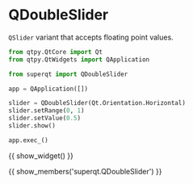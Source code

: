 # QDoubleSlider

`QSlider` variant that accepts floating point values.

```python
from qtpy.QtCore import Qt
from qtpy.QtWidgets import QApplication

from superqt import QDoubleSlider

app = QApplication([])

slider = QDoubleSlider(Qt.Orientation.Horizontal)
slider.setRange(0, 1)
slider.setValue(0.5)
slider.show()

app.exec_()
```

{{ show_widget() }}

{{ show_members('superqt.QDoubleSlider') }}
